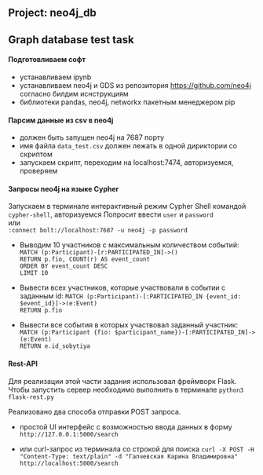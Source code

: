 ## Project: neo4j_db

## Graph database test task

#### Подготовливаем софт
- устанавливаем ipynb
- устанавливаем neo4j и GDS из репозитория https://github.com/neo4j согласно билдим иснструкциям
- библиотеки pandas, neo4j, networkx пакетным менеджером pip

#### Парсим данные из csv в neo4j
- должен быть запущен neo4j на 7687 порту
- имя файла `data_test.csv` должен лежать в одной дириктории со скриптом
- запускаем скрипт, переходим на localhost:7474, авторизуемся, проверяем

#### Запросы neo4j на языке Cypher

Запускаем в терминале интерактивный режим Cypher Shell командой `cypher-shell`, авторизуемся
Попросит ввести `user` и `password`<br>
или<br>
`:connect bolt://localhost:7687 -u neo4j -p password`<br>

- Выводим 10 участников с максимальным количеством событий:
`MATCH (p:Participant)-[r:PARTICIPATED_IN]->()`<br>
`RETURN p.fio, COUNT(r) AS event_count`<br>
`ORDER BY event_count DESC`<br>
`LIMIT 10`<br>


- Вывести всех участников, которые участвовали в событии с заданным id:
`MATCH (p:Participant)-[:PARTICIPATED_IN {event_id: $event_id}]->(e:Event)`<br>
`RETURN p.fio`<br>


- Вывести все события в которых участвовал заданный участник:
`MATCH (p:Participant {fio: $participant_name})-[:PARTICIPATED_IN]->(e:Event)`<br>
`RETURN e.id_sobytiya`<br>

#### Rest-API
Для реализации этой части задания использовал фреймворк Flask.<br>
Чтобы запустить сервер необходимо выполнить в терминале `python3 flask-rest.py`<br>

Реализовано два способа отправки POST запроса.

- простой UI интерфейс с возможностью ввода данных в форму<br>
`http://127.0.0.1:5000/search`<br>

- или curl-запрос из терминала со строкой для поиска `curl -X POST -H "Content-Type: text/plain" -d "Галчевская Карина Владимировна" http://localhost:5000/search`<br>
